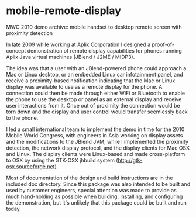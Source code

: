 # mobile-remote-display
MWC 2010 demo archive: mobile handset to desktop remote screen with proximity detection

In late 2009 while working at Aplix Corporation I designed a proof-of-concept
demonstration of remote display capabilities for phones running Aplix Java
virtual machines (JBlend / J2ME / MIDP3).

The idea was that a user with an JBlend-powered phone could approach a Mac or
Linux desktop, or an embedded Linux car infotainment panel, and receive a
proximity-based notification indicating that the Mac or Linux display was
available to use as a remote display for the phone.  A connection could then
be made through either WiFi or Bluetooth to enable the phone to use the
desktop or panel as an external display and receive user interactions from it.
Once out of proximity the connection would be torn down and the display and
user control would transfer seemlessly back to the phone.

I led a small international team to implement the demo in time for the 2010
Mobile World Congress, with engineers in Asia working on display assets and
the modifications to the JBlend JVM, while I implemented the proximity
detection, the network display protocol, and the display clients for Mac OSX
and Linux.  The display clients were Linux-based and made cross-platform to
OSX by using the GTK-OSX jhbuild system (http://gtk-osx.sourceforge.net).

Most of documentation of the design and build instructions are in the included
doc directory.  Since this package was also intended to be built and used by
customer engineers, special attention was made to provide as much hand-holding
as possible when building, installing, and configuring the demonstration, but
it's unlikely that this package could be built and run today.
